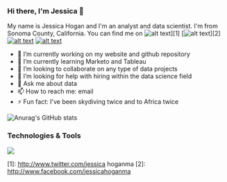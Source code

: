 ### Hi there, I'm Jessica 👋
My name is Jessica Hogan and I'm an analyst and data scientist. I'm from Sonoma County, California. You can find me on ![alt text][1.1]][1]
[![alt text][2.1]][2]
[![alt text][5.1]][5]
[![alt text][6.1]][6]


- 🔭 I’m currently working on my website and github repository
- 🌱 I’m currently learning Marketo and Tableau
- 👯 I’m looking to collaborate on any type of data projects 
- 🤔 I’m looking for help with hiring within the data science field
- 💬 Ask me about data
- 📫 How to reach me: email
- ⚡ Fun fact: I've been skydiving twice and to Africa twice


![Anurag's GitHub stats](https://github-readme-stats.vercel.app/api?username=jessicahoganma&theme=onedark&show_icons=true)


### Technologies & Tools
![](https://img.shields.io/badge/<WORD_ON_LEFT>-<WORD_ON_RIGHT>-informational?style=flat&logo=<LOGO_NAME>&logoColor=white&color=2bbc8a)



<!-- Please don't remove this: Grab your social icons from https://github.com/carlsednaoui/gitsocial -->

<!-- icons with padding -->

[1.1]: http://i.imgur.com/tXSoThF.png (twitter icon with padding)
[2.1]: http://i.imgur.com/P3YfQoD.png (facebook icon with padding)
[3.1]: http://i.imgur.com/yCsTjba.png (google plus icon with padding)
[4.1]: http://i.imgur.com/YckIOms.png (tumblr icon with padding)
[5.1]: http://i.imgur.com/1AGmwO3.png (dribbble icon with padding)
[6.1]: http://i.imgur.com/0o48UoR.png (github icon with padding)


<!-- links to your social media accounts -->
<!-- update these accordingly -->

[1]: http://www.twitter.com/jessica hoganma
[2]: http://www.facebook.com/jessicahoganma


[5]: https://www.jessicahoganma.com/
[6]: http://www.github.com/jessicahoganma

<!-- Please don't remove this: Grab your social icons from https://github.com/carlsednaoui/gitsocial -->
